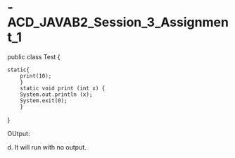 # -ACD_JAVAB2_Session_3_Assignment_1

public class Test {

	static{
		print(10);
		}
		static void print (int x) {
		System.out.println (x);
		System.exit(0);
		}
}


OUtput:

d. It will run with no output.

